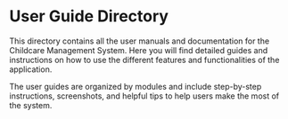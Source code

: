 # User Guide Directory

This directory contains all the user manuals and documentation for the Childcare Management System. Here you will find detailed guides and instructions on how to use the different features and functionalities of the application.

The user guides are organized by modules and include step-by-step instructions, screenshots, and helpful tips to help users make the most of the system.
